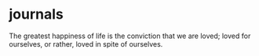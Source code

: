 # journals
The greatest happiness of life is the conviction that we are loved; loved for ourselves, or rather, loved in spite of ourselves.
